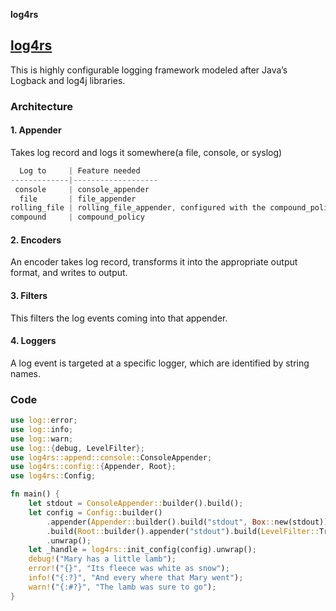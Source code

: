 **log4rs**

## [log4rs](https://docs.rs/log4rs/latest/log4rs/)
This is highly configurable logging framework modeled after Java’s Logback and log4j libraries.

### Architecture
#### 1. Appender
Takes log record and logs it somewhere(a file, console, or syslog)
```c
  Log to     | Feature needed
-------------|-------------------  
 console     | console_appender
  file       | file_appender
rolling_file | rolling_file_appender, configured with the compound_policy.
compound     | compound_policy
```

#### 2. Encoders
An encoder takes log record, transforms it into the appropriate output format, and writes to output.

#### 3. Filters
This filters the log events coming into that appender.

#### 4. Loggers
A log event is targeted at a specific logger, which are identified by string names. 

<a name=co></a>
### Code
```rs
use log::error;
use log::info;
use log::warn;
use log::{debug, LevelFilter};
use log4rs::append::console::ConsoleAppender;
use log4rs::config::{Appender, Root};
use log4rs::Config;

fn main() {
    let stdout = ConsoleAppender::builder().build();    
    let config = Config::builder()
        .appender(Appender::builder().build("stdout", Box::new(stdout)))
        .build(Root::builder().appender("stdout").build(LevelFilter::Trace))
        .unwrap();    
    let _handle = log4rs::init_config(config).unwrap();    
    debug!("Mary has a little lamb");
    error!("{}", "Its fleece was white as snow");
    info!("{:?}", "And every where that Mary went");
    warn!("{:#?}", "The lamb was sure to go");
}
```
